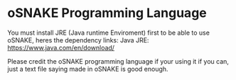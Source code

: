 # oSNAKE Programming Language

You must install JRE (Java runtime Enviroment) first to be able to use oSNAKE, heres the dependency links:
Java JRE:
https://www.java.com/en/download/

Please credit the oSNAKE programming language if your using it if you can, just a text file saying made in oSNAKE is good enough.
